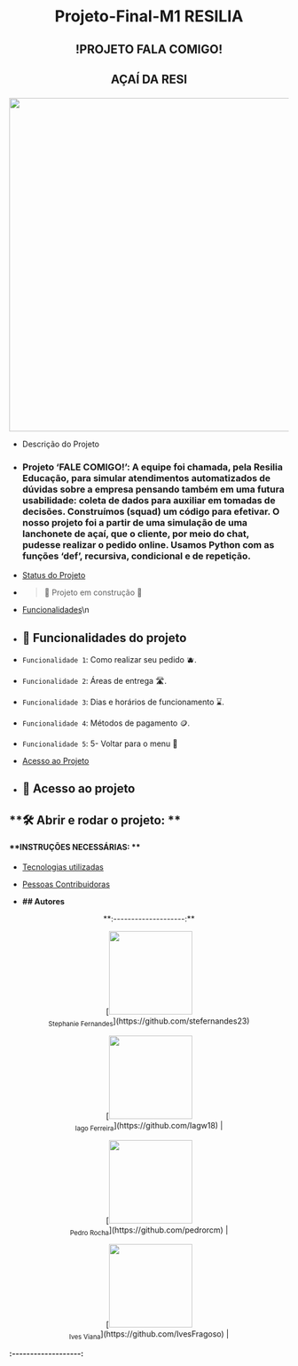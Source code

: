 # <p align="center">Projeto-Final-M1 RESILIA
</p>



## <p align="center">!PROJETO FALA COMIGO!
</p>

## <p align="center">AÇAÍ DA RESI
</p>


<p align="center"><img src="https://user-images.githubusercontent.com/77132612/175435665-03e3f123-d7e6-453a-9958-3de65e601a5a.png" width=600><br>
</p>

* Descrição do Projeto
* ### **Projeto ‘FALE COMIGO!’**: A equipe foi chamada, pela Resilia Educação, para simular atendimentos automatizados de dúvidas sobre a empresa pensando também em uma futura usabilidade: coleta de dados para auxiliar em tomadas de decisões. Construímos (squad) um código para efetivar. O nosso projeto foi a partir de uma simulação de uma lanchonete de açaí, que o cliente, por meio do chat, pudesse realizar o pedido online. Usamos Python com as funções ‘def’, recursiva, condicional e de repetição. 
 
* [Status do Projeto](#status-do-Projeto)

* > :construction: Projeto em construção :construction:

* [Funcionalidades](#funcionalidades-e-demonstração-da-aplicação)\n
* ## :hammer: Funcionalidades do projeto

- `Funcionalidade 1`: Como realizar seu pedido :blueberries:.

- `Funcionalidade 2`: Áreas de entrega :motorway:.

- `Funcionalidade 3`: Dias e horários de funcionamento :hourglass:.

- `Funcionalidade 4`: Métodos de pagamento :coin:.

- `Funcionalidade 5`: 5- Voltar para o menu :page_facing_up:


* [Acesso ao Projeto](#acesso-ao-projeto)

* ## **📁 Acesso ao projeto**


## **🛠️ Abrir e rodar o projeto: **


#### **INSTRUÇÕES NECESSÁRIAS: ** 

* [Tecnologias utilizadas](#tecnologias-utilizadas)
 
* [Pessoas Contribuidoras](#pessoas-contribuidoras)

* **## Autores**

<p align="center">**:--------------------:**
</p>
<p align="center"> [<img src="https://media-exp2.licdn.com/dms/image/C4D03AQEwckSJvmCKaA/profile-displayphoto-shrink_800_800/0/1655408004857?e=1661385600&v=beta&t=dygBW4krehvAut3CsqCX-hS6Mzx0AiJjV0W1TnyND7s" width=150><br><sub>Stephanie Fernandes</sub>](https://github.com/stefernandes23)
</p>

<p align="center"> [<img src="https://ibb.co/WycN2Jz" width=150><br><sub>Iago Ferreira</sub>](https://github.com/Iagw18) |
</p>

<p align="center"> [<img src="https://i.ibb.co/SXTb4MH/pedro.jpg" width=150><br><sub>Pedro Rocha</sub>](https://github.com/pedrorcm) |
</p>

<p align="center"> [<img src="https://i.ibb.co/Wv3kws1/ives.jpg" width=150><br><sub>Ives Viana</sub>](https://github.com/IvesFragoso) | 
</p>

**:-------------------:**
